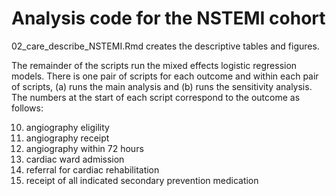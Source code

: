 # Analysis code for the NSTEMI cohort

02_care_describe_NSTEMI.Rmd creates the descriptive tables and figures.

The remainder of the scripts run the mixed effects logistic regression models. There is one pair of scripts for each outcome and within each pair of scripts, (a) runs the main analysis and (b) runs the sensitivity analysis. The numbers at the start of each script correspond to the outcome as follows:

10. angiography eligility
11. angiography receipt
12. angiography within 72 hours
13. cardiac ward admission
14. referral for cardiac rehabilitation
15. receipt of all indicated secondary prevention medication
